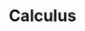 ---
title: "Calculus"
decription: 'Calculus for ml and deep learning'
slug: 'calculus'
image: "calculus.png"
style:
    background: "#2a9d8f"
    color: "#fff"
---